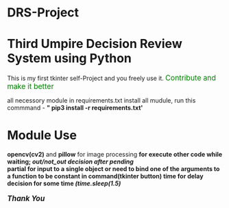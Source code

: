 # DRS-Project
<h1>Third Umpire Decision Review System using Python</h1>
This is my first tkinter self-Project and you freely use it. <big style=color:green>Contribute and make it better</big>

all necessory module in requirements.txt
install all mudule, run this commmand  - <b>" pip3 install -r requirements.txt'</b>


<h1>Module Use</h1>
<b>opencv(cv2)</b> and <b>pillow</b> for image processing 
<b><Threading</b> for execute other code while waiting;  <i>out/not_out decision after pending</i></br>
<b>partial</b> for input to a single object or need to bind one of the arguments to a function to be constant in command(tkinter button)
<b>time</b> for delay decision for some time <i>(time.sleep(1.5)</i>
  </br></br>
  <big><i>Thank You</i></big>
